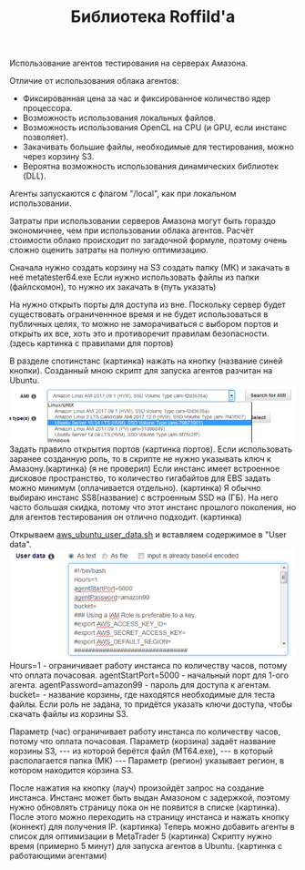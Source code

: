 ﻿---
title: Библиотека Roffild'a
---

Использование агентов тестирования на серверах Амазона.

Отличие от использования облака агентов:
* Фиксированная цена за час и фиксированное количество ядер процессора.
* Возможность использования локальных файлов.
* Возможность использования OpenCL на CPU (и GPU, если инстанс позволяет).
* Закачивать большие файлы, необходимые для тестирования, можно через корзину S3.
* Вероятна возможность использования динамических библиотек (DLL).

Агенты запускаются с флагом "/local", как при локальном использовании.

Затраты при использовании серверов Амазона могут быть гораздо экономичнее, чем при использовании облака агентов.
Расчёт стоимости облако происходит по загадочной формуле, поэтому очень сложно оценить затраты на полную оптимизацию.

Сначала нужно создать корзину на S3 создать папку (МК) и закачать в неё metatester64.exe
Если нужно использовать файлы из папки (файлскомон), то нужно их закачать в (путь указать)

На нужно открыть порты для доступа из вне.
Поскольку сервер будет существовать ограниченнное время и не будет использоваться в публичных целях, то можно не заморачиваться с выбором портов и открыть их все, хоть это и противоречит правилам безопасности.
(здесь картинка с правилами для портов)

В разделе спотинстанс (картинка) нажать на кнопку (название синей кнопки).
Созданный мною скрипт для запуска агентов разчитан на Ubuntu.
![ubuntu](/images/agent-ubuntu.png)
Задать правило открытия портов (картинка портов).
Если использовать заранее созданную роль, то в скрипте не нужно указывать ключ к Амазону.(картинка) (я не проверил)
Если инстанс имеет встроенное дисковое пространство, то количество гигабайтов для EBS задать можно минимум (оплачивается отдельно). (картинка)
Я обычно выбираю инстанс SS8(название) с встроенным SSD на (ГБ). На него часто большая скидка, потому что этот инстанс прошлого поколения, но для агентов тестирования он отлично подходит. (картинка) 

Открываем [aws_ubuntu_user_data.sh](https://github.com/Roffild/RoffildLibrary/blob/master/Include/Roffild/RoffildJava/AmazonUtils/src/main/resources/aws_ubuntu_user_data.sh) и вставляем содержимое в "User data".
![User data](/images/agent-userdata.png)
Hours=1 - ограничивает работу инстанса по количеству часов, потому что оплата почасовая.
agentStartPort=5000 - начальный порт для 1-ого агента.
agentPassword=amazon99 - пароль для доступа к агентам.
bucket= - название корзины, где находятся необходимые для теста файлы.
Если роль не задана, то придётся указать ключи доступа, чтобы скачать файлы из корзины S3.

Параметр (час) ограничивает работу инстанса по количеству часов, потому что оплата почасовая.
Параметр (корзина) задаёт название корзины S3, --- из которой берётся файл (MT64.exe), --- в который располагается папка (МК) ---
Параметр (регион) указывает регион, в котором находится корзина S3.

После нажатия на кнопку (лауч) произойдёт запрос на создание инстанса.
Инстанс может быть выдан Амазоном с задержкой, поэтому нужно обновлять страницу пока он не появится в списке (картинка).
После этого можно переходить на страницу инстанса и нажать кнопку (коннект) для получения IP. (картинка)
Теперь можно добавить агенты в список для оптимизации в MetaTrader 5 (картинка)
Скрипту нужно время (примерно 5 минут) для запуска агентов в Ubuntu. (картинка с работающими агентами)
